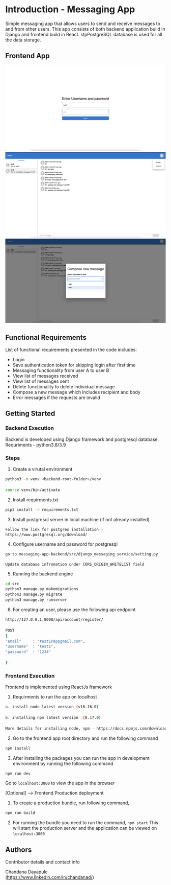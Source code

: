 # Introduction - Messaging App 


Simple messaging app that allows users to send and receive messages to and from other users.
This app consists of both backend application build in Django and frontend build in React.
stpPostgreSQL database is used for all the data storage.

## Frontend App 

![My Image](images/app-login.png)
![My Image](images/app-screenshot.png)
![My Image](images/app-select-user.png)

## Functional Requirements

List of functional requirements presented in the code includes:

* Login
* Save authentication token for skipping login after first time 
* Messaging functionality from user A to user B
* View list of messages received
* View list of messages sent
* Delete functionality to delete individual message 
* Compose a new message which includes recipient and body
* Error messages if the requests are invalid

## Getting Started

### Backend Execution

Backend is developed using Django framework and postgresql database.  
Requriments -  python3.8/3.9 


### Steps 
1. Create a virutal environment 
```bash
python3 -m venv <backend-root-folder>/venv

source venv/bin/activate
``` 

2. Install requirments.txt 
```bash
pip3 install -r requirements.txt
```

3. Install postgresql server in local machine (if not already installed)
```
Follow the link for postgres installation - https://www.postgresql.org/download/
```

4. Configure username and password for postgresql 
```
go to messaging-app-backend/src/django_messaging_service/setting.py

Update database infromation under CORS_ORIGIN_WHITELIST field 
```


5. Running the backend engine 

```bash
cd src
python3 manage.py makemigrations
python3 manage.py migrate
python3 manage.py runserver
```


6. For creating an user, please use the following api endpoint 

```bash
http://127.0.0.1:8000/api/account/register/

POST 
{
"email"     : "test1@appgmail.com",
"username"  : "test1",
"password"  : "1234"

}
```



### Frontend Execution 
Frontend is implemented using ReactJs framework

1. Requirments to run the app on localhost 

```bash
a. install node latest version (v16.16.0)  

b. installing npm latest version  (8.17.0) 

More details for installing node, npm - https://docs.npmjs.com/downloading-and-installing-node-js-and-npm
```
2. Go to the frontend app root directory and run the following command

```bash
npm install
```
3. After installing the packages you can run the app in development environment by running the following command

```bash
npm run dev 
```
Go to ```localhost:3000``` to view the app in the browser
  


[Optional] --> Frontend Production deployment

1.  To create a production bundle, run following command,
 
 ```bash
 npm run build
 
 ``` 

2. For running the bundle you need to run the command,
 ```npm start```
 This will start the production server and the application can be viewed on ```localhost:3000``` 




## Authors

Contributor details and contact info

Chandana Dayapule  
(https://www.linkedin.com/in/chandanad/)
